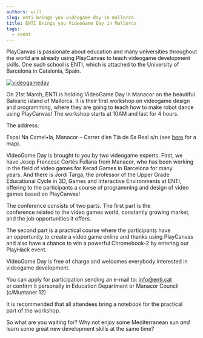 ```yaml
---
authors: will
slug: enti-brings-you-videogame-day-in-mallorca
title: ENTI Brings you VideoGame Day in Mallorca
tags:
  - event
---
```


PlayCanvas is passionate about education and many universities throughout the world are already using PlayCanvas to teach videogame development skills. One such school is ENTI, which is attached to the University of Barcelona in Catalonia, Spain.

[![videogameday](/img/videogameday.png)](/img/videogameday.png)

On 21st March, ENTI is holding VideoGame Day in Manacor on the beautiful Balearic island of Mallorca. It is their first workshop on videogame design and programming, where they are going to teach how to make robot dance using PlayCanvas! The workshop starts at 10AM and last for 4 hours.

The address:

Espai Na Camel•la, Manacor – Carrer d’en Tià de Sa Real s/n (see [here](https://goo.gl/maps/qGfvSnoBEysxqwEc9) for a map).

VideoGame Day is brought to you by two videogame experts. First, we have Josep Francesc Cortés Fullana from Manacor, who has been working in the field of video games for Kerad Games in Barcelona for many years. And there is Jordi Targa, the professor of the Upper Grade Educational Cycle in 3D, Games and Interactive Environments at ENTI, offering to the participants a course of programming and design of video games based on PlayCanvas!

The conference consists of two parts. The first part is the conference related to the video games world, constantly growing market, and the job opportunities it offers.

The second part is a practical course where the participants have an opportunity to create a video game online and thanks using PlayCanvas and also have a chance to win a powerful Chromebook-2 by entering our PlayHack event.

VideoGame Day is free of charge and welcomes everybody interested in videogame development.

You can apply for participation sending an e-mail to: [info@enti.cat](mailto:info@enti.cat) or confirm it personally in Education Department or Manacor Council (c/Muntaner 12)

It is recommended that all attendees bring a notebook for the practical part of the workshop.

So what are you waiting for? Why not enjoy some Mediterranean sun *and* learn some great new development skills at the same time?
